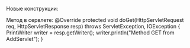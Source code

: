 Новые конструкции:

Метод в сервлете:
@Override
protected void doGet(HttpServletRequest req, HttpServletResponse resp) throws ServletException, IOException {
    PrintWriter writer = resp.getWriter();
    writer.println("Method GET from AddServlet");
}